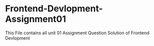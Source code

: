 # Frontend-Devlopment-Assignment01
This File contains all unit 01 Assignment Question Solution of Frontend Devlopment
